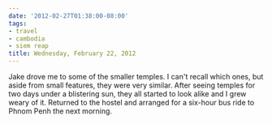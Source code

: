 ```yaml
---
date: '2012-02-27T01:38:00-08:00'
tags:
- travel
- cambodia
- siem reap
title: Wednesday, February 22, 2012
---
```


Jake drove me to some of the smaller temples. I can't recall which ones, but aside from small features, they were very similar. After seeing temples for two days under a blistering sun, they all started to look alike and I grew weary of it. Returned to the hostel and arranged for a six-hour bus ride to Phnom Penh the next morning.
